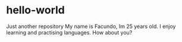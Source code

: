 # hello-world
Just another repository
My name is Facundo, Im 25 years old. I enjoy learning and practising languages. How about you?
